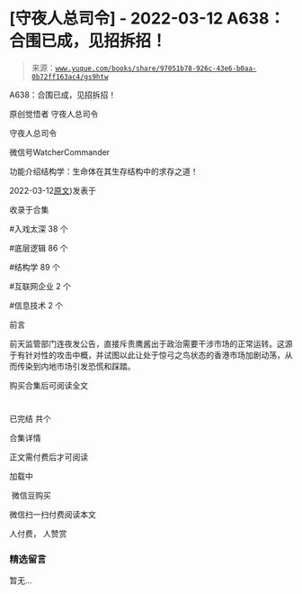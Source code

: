 # [守夜人总司令] - 2022-03-12 A638：合围已成，见招拆招！

> 来源：[`www.yuque.com/books/share/97051b78-926c-43e6-b0aa-0b72ff163ac4/gs9htw`](https://www.yuque.com/books/share/97051b78-926c-43e6-b0aa-0b72ff163ac4/gs9htw)



A638：合围已成，见招拆招！ 

原创觉悟者 守夜人总司令 

守夜人总司令 

微信号WatcherCommander 

功能介绍结构学：生命体在其生存结构中的求存之道！ 

2022-03-12[原文](https://mp.weixin.qq.com/s?__biz=MzAxNDk1NjI2Mw==&mid=2247488070&idx=1&sn=42027f073f60134d991dd4f11da04152&chksm=9b8a31ceacfdb8d8dbf4ae6f19193b43f8831b1b60a9ec7aea8d9b2ef5ff2b79b8d7f31568fd#rd))发表于 

收录于合集 

#入戏太深 38 个 

#底层逻辑 86 个 

#结构学 89 个 

#互联网企业 2 个 

#信息技术 2 个 

前言 

前天监管部门连夜发公告，直接斥责鹰酱出于政治需要干涉市场的正常运转。这源于有针对性的攻击中概，并试图以此让处于惊弓之鸟状态的香港市场加剧动荡，从而传染到内地市场引发恐慌和踩踏。 

购买合集后可阅读全文 

# 

已完结 共个 

合集详情 

正文需付费后才可阅读 

加载中 

 微信豆购买 

微信扫一扫付费阅读本文 

人付费， 人赞赏 

### 精选留言 

暂无...